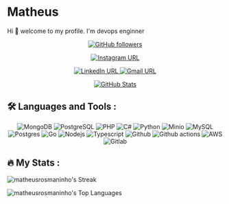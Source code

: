 # Matheus

Hi 👋 welcome to my profile. I'm devops enginner

<p align="center">
  <a href="https://github.com/matheusrosmaninho" target="_blank">
    <img src="https://img.shields.io/github/followers/matheusrosmaninho?style=social" alt="GitHub followers" />
  </a>
</p>

<p align="center">
  <a href="https://www.instagram.com/jmatheusrosmanoo/" target="_blank">
    <img src="https://img.shields.io/badge/Instagram-Follow-red?logo=instagram&style=for-the-badge" alt="Instagram URL" />
  </a>
</p>

<p align="center">
  <a href="https://www.linkedin.com/in/matheusrosmano/" target="_blank">
    <img src="https://img.shields.io/badge/LinkedIn-Connect-blue?logo=linkedin&style=for-the-badge" alt="LinkedIn URL" />
  </a>
  <a href="mailto:matheusrosmano@gmail.com" target="_blank">
    <img src="https://img.shields.io/badge/Gmail-Contact_Me-white?logo=gmail&style=for-the-badge&logoColor=red" alt="Gmail URL" />
  </a>
</p>

<p align="center">
  <a href="https://github.com/matheusrosmaninho" target="_blank">
    <img src="https://github-readme-stats.vercel.app/api?username=matheusrosmaninho&theme=react&show_icons=true&hide_border=false&count_private=true" alt="GitHub Stats" />
  </a>
</p>

## :hammer_and_wrench: Languages and Tools :

<p align="center">
  <img src="https://img.shields.io/badge/MongoDB-green?logo=mongodb&style=for-the-badge" alt="MongoDB" />
  <img src="https://img.shields.io/badge/PostgreSQL-blue?logo=postgresql&style=for-the-badge" alt="PostgreSQL" />
  <img src="https://img.shields.io/badge/PHP-8-777BB4?style=for-the-badge&logo=php" alt="PHP" />
  <img src="https://img.shields.io/badge/C%23-purple?logo=c-sharp&style=for-the-badge" alt="C#" />
  <img src="https://img.shields.io/badge/Python-yellow?logo=python&style=for-the-badge" alt="Python" />
  <img src="https://img.shields.io/badge/Minio-purple?logo=minio&style=for-the-badge" alt="Minio" />
  <img src="https://img.shields.io/badge/MySQL-blue?logo=mysql&style=for-the-badge" alt="MySQL" />
  <img src="https://img.shields.io/badge/PostgreSQL-green?logo=postgresql&style=for-the-badge" alt="Postgres" />
  <img src="https://img.shields.io/badge/go-%3E%3D1.20-30dff3?style=for-the-badge&logo=go" alt="Go" />
  <img src="https://img.shields.io/badge/node.js-f1f6ff?logo=node.js&logoColor=6bbf47&style=for-the-badge" alt="Nodejs" />
  <img src="https://img.shields.io/badge/TypeScript-3178C6?logo=typescript&logoColor=fff&style=for-the-badge" alt="Typescript" />
  <img src="https://img.shields.io/badge/-GitHub-1d1c1c?style=for-the-badge&logo=github&logoColor=white" alt="Github" />
  <img src="https://img.shields.io/badge/Github-Actions-4184F4?style=for-the-badge" alt="Github actions" />
  <img src="https://img.shields.io/badge/AWS-232F32?style=for-the-badge&logo=AmazonAWS&logoColor=white" alt="AWS" />
  <img src="https://img.shields.io/badge/logo-gitlab-blue?logo=gitlab&style=for-the-badge" alt="Gitlab" />
</p>

## :fire: My Stats :

![matheusrosmaninho's Streak](https://github-readme-streak-stats.herokuapp.com/?user=matheusrosmaninho&theme=react&hide_border=false)

![matheusrosmaninho's Top Languages](https://github-readme-stats.vercel.app/api/top-langs/?username=matheusrosmaninho&theme=react&show_icons=true&hide_border=false&layout=compact)
